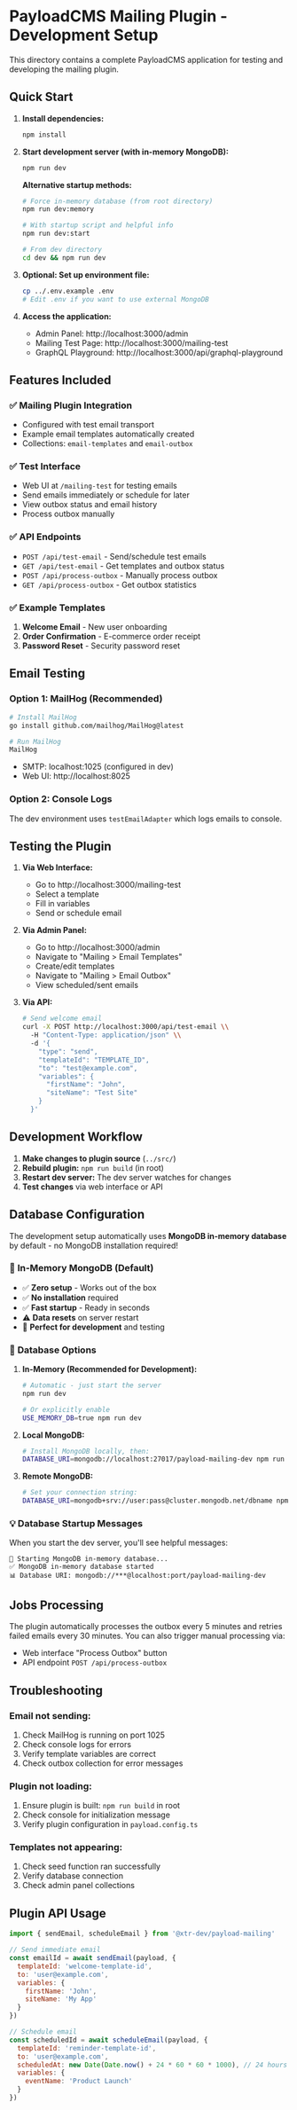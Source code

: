 # PayloadCMS Mailing Plugin - Development Setup

This directory contains a complete PayloadCMS application for testing and developing the mailing plugin.

## Quick Start

1. **Install dependencies:**
   ```bash
   npm install
   ```

2. **Start development server (with in-memory MongoDB):**
   ```bash
   npm run dev
   ```
   
   **Alternative startup methods:**
   ```bash
   # Force in-memory database (from root directory)
   npm run dev:memory
   
   # With startup script and helpful info
   npm run dev:start
   
   # From dev directory
   cd dev && npm run dev
   ```

3. **Optional: Set up environment file:**
   ```bash
   cp ../.env.example .env
   # Edit .env if you want to use external MongoDB
   ```

4. **Access the application:**
   - Admin Panel: http://localhost:3000/admin
   - Mailing Test Page: http://localhost:3000/mailing-test
   - GraphQL Playground: http://localhost:3000/api/graphql-playground

## Features Included

### ✅ **Mailing Plugin Integration**
- Configured with test email transport
- Example email templates automatically created
- Collections: `email-templates` and `email-outbox`

### ✅ **Test Interface**
- Web UI at `/mailing-test` for testing emails
- Send emails immediately or schedule for later
- View outbox status and email history
- Process outbox manually

### ✅ **API Endpoints**
- `POST /api/test-email` - Send/schedule test emails
- `GET /api/test-email` - Get templates and outbox status
- `POST /api/process-outbox` - Manually process outbox
- `GET /api/process-outbox` - Get outbox statistics

### ✅ **Example Templates**
1. **Welcome Email** - New user onboarding
2. **Order Confirmation** - E-commerce order receipt
3. **Password Reset** - Security password reset

## Email Testing

### Option 1: MailHog (Recommended)
```bash
# Install MailHog
go install github.com/mailhog/MailHog@latest

# Run MailHog
MailHog
```
- SMTP: localhost:1025 (configured in dev)
- Web UI: http://localhost:8025

### Option 2: Console Logs
The dev environment uses `testEmailAdapter` which logs emails to console.

## Testing the Plugin

1. **Via Web Interface:**
   - Go to http://localhost:3000/mailing-test
   - Select a template
   - Fill in variables
   - Send or schedule email

2. **Via Admin Panel:**
   - Go to http://localhost:3000/admin
   - Navigate to "Mailing > Email Templates" 
   - Create/edit templates
   - Navigate to "Mailing > Email Outbox"
   - View scheduled/sent emails

3. **Via API:**
   ```bash
   # Send welcome email
   curl -X POST http://localhost:3000/api/test-email \\
     -H "Content-Type: application/json" \\
     -d '{
       "type": "send",
       "templateId": "TEMPLATE_ID",
       "to": "test@example.com",
       "variables": {
         "firstName": "John",
         "siteName": "Test Site"
       }
     }'
   ```

## Development Workflow

1. **Make changes to plugin source** (`../src/`)
2. **Rebuild plugin:** `npm run build` (in root)
3. **Restart dev server:** The dev server watches for changes
4. **Test changes** via web interface or API

## Database Configuration

The development setup automatically uses **MongoDB in-memory database** by default - no MongoDB installation required!

### 🚀 **In-Memory MongoDB (Default)**
- ✅ **Zero setup** - Works out of the box
- ✅ **No installation** required
- ✅ **Fast startup** - Ready in seconds  
- ⚠️ **Data resets** on server restart
- 💾 **Perfect for development** and testing

### 🔧 **Database Options**

1. **In-Memory (Recommended for Development):**
   ```bash
   # Automatic - just start the server
   npm run dev
   
   # Or explicitly enable
   USE_MEMORY_DB=true npm run dev
   ```

2. **Local MongoDB:**
   ```bash
   # Install MongoDB locally, then:
   DATABASE_URI=mongodb://localhost:27017/payload-mailing-dev npm run dev
   ```

3. **Remote MongoDB:**
   ```bash
   # Set your connection string:
   DATABASE_URI=mongodb+srv://user:pass@cluster.mongodb.net/dbname npm run dev
   ```

### 💡 **Database Startup Messages**
When you start the dev server, you'll see helpful messages:
```
🚀 Starting MongoDB in-memory database...
✅ MongoDB in-memory database started  
📊 Database URI: mongodb://***@localhost:port/payload-mailing-dev
```

## Jobs Processing

The plugin automatically processes the outbox every 5 minutes and retries failed emails every 30 minutes. You can also trigger manual processing via:
- Web interface "Process Outbox" button  
- API endpoint `POST /api/process-outbox`

## Troubleshooting

### Email not sending:
1. Check MailHog is running on port 1025
2. Check console logs for errors
3. Verify template variables are correct
4. Check outbox collection for error messages

### Plugin not loading:
1. Ensure plugin is built: `npm run build` in root
2. Check console for initialization message
3. Verify plugin configuration in `payload.config.ts`

### Templates not appearing:
1. Check seed function ran successfully
2. Verify database connection
3. Check admin panel collections

## Plugin API Usage

```javascript
import { sendEmail, scheduleEmail } from '@xtr-dev/payload-mailing'

// Send immediate email
const emailId = await sendEmail(payload, {
  templateId: 'welcome-template-id',
  to: 'user@example.com',
  variables: {
    firstName: 'John',
    siteName: 'My App'
  }
})

// Schedule email
const scheduledId = await scheduleEmail(payload, {
  templateId: 'reminder-template-id', 
  to: 'user@example.com',
  scheduledAt: new Date(Date.now() + 24 * 60 * 60 * 1000), // 24 hours
  variables: {
    eventName: 'Product Launch'
  }
})
```